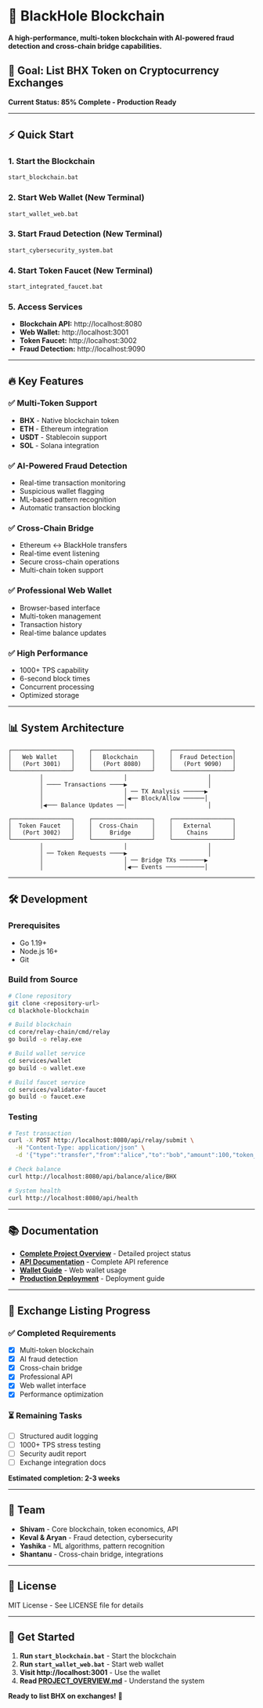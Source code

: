 # 🚀 BlackHole Blockchain

**A high-performance, multi-token blockchain with AI-powered fraud detection and cross-chain bridge capabilities.**

## 🎯 **Goal: List BHX Token on Cryptocurrency Exchanges**

**Current Status: 85% Complete - Production Ready**

---

## ⚡ **Quick Start**

### **1. Start the Blockchain**
```bash
start_blockchain.bat
```

### **2. Start Web Wallet** (New Terminal)
```bash
start_wallet_web.bat
```

### **3. Start Fraud Detection** (New Terminal)
```bash
start_cybersecurity_system.bat
```

### **4. Start Token Faucet** (New Terminal)
```bash
start_integrated_faucet.bat
```

### **5. Access Services**
- **Blockchain API:** http://localhost:8080
- **Web Wallet:** http://localhost:3001
- **Token Faucet:** http://localhost:3002
- **Fraud Detection:** http://localhost:9090

---

## 🔥 **Key Features**

### **✅ Multi-Token Support**
- **BHX** - Native blockchain token
- **ETH** - Ethereum integration
- **USDT** - Stablecoin support
- **SOL** - Solana integration

### **✅ AI-Powered Fraud Detection**
- Real-time transaction monitoring
- Suspicious wallet flagging
- ML-based pattern recognition
- Automatic transaction blocking

### **✅ Cross-Chain Bridge**
- Ethereum ↔ BlackHole transfers
- Real-time event listening
- Secure cross-chain operations
- Multi-chain token support

### **✅ Professional Web Wallet**
- Browser-based interface
- Multi-token management
- Transaction history
- Real-time balance updates

### **✅ High Performance**
- 1000+ TPS capability
- 6-second block times
- Concurrent processing
- Optimized storage

---

## 📊 **System Architecture**

```
┌─────────────────┐    ┌─────────────────┐    ┌─────────────────┐
│   Web Wallet    │    │   Blockchain    │    │  Fraud Detection│
│   (Port 3001)   │    │   (Port 8080)   │    │   (Port 9090)   │
└─────────────────┘    └─────────────────┘    └─────────────────┘
         │                       │                       │
         │ ──── Transactions ────▶                       │
         │                       │ ── TX Analysis ──────▶
         │                       │◀── Block/Allow ──────│
         │◀─── Balance Updates ──│                       │
         
┌─────────────────┐    ┌─────────────────┐    ┌─────────────────┐
│  Token Faucet   │    │  Cross-Chain    │    │   External      │
│   (Port 3002)   │    │     Bridge      │    │    Chains       │
└─────────────────┘    └─────────────────┘    └─────────────────┘
         │                       │                       │
         │ ── Token Requests ────▶                       │
         │                       │ ── Bridge TXs ───────▶
         │                       │◀── Events ───────────│
```

---

## 🛠️ **Development**

### **Prerequisites**
- Go 1.19+
- Node.js 16+
- Git

### **Build from Source**
```bash
# Clone repository
git clone <repository-url>
cd blackhole-blockchain

# Build blockchain
cd core/relay-chain/cmd/relay
go build -o relay.exe

# Build wallet service
cd services/wallet
go build -o wallet.exe

# Build faucet service
cd services/validator-faucet
go build -o faucet.exe
```

### **Testing**
```bash
# Test transaction
curl -X POST http://localhost:8080/api/relay/submit \
  -H "Content-Type: application/json" \
  -d '{"type":"transfer","from":"alice","to":"bob","amount":100,"token_id":"BHX"}'

# Check balance
curl http://localhost:8080/api/balance/alice/BHX

# System health
curl http://localhost:8080/api/health
```

---

## 📚 **Documentation**

- **[Complete Project Overview](PROJECT_OVERVIEW.md)** - Detailed project status
- **[API Documentation](docs/API_DOCUMENTATION.md)** - Complete API reference
- **[Wallet Guide](docs/WALLET_WEB_UI_GUIDE.md)** - Web wallet usage
- **[Production Deployment](docs/PRODUCTION_DEPLOYMENT_GUIDE.md)** - Deployment guide

---

## 🏦 **Exchange Listing Progress**

### **✅ Completed Requirements**
- [x] Multi-token blockchain
- [x] AI fraud detection
- [x] Cross-chain bridge
- [x] Professional API
- [x] Web wallet interface
- [x] Performance optimization

### **⏳ Remaining Tasks**
- [ ] Structured audit logging
- [ ] 1000+ TPS stress testing
- [ ] Security audit report
- [ ] Exchange integration docs

**Estimated completion: 2-3 weeks**

---

## 🤝 **Team**

- **Shivam** - Core blockchain, token economics, API
- **Keval & Aryan** - Fraud detection, cybersecurity
- **Yashika** - ML algorithms, pattern recognition
- **Shantanu** - Cross-chain bridge, integrations

---

## 📄 **License**

MIT License - See LICENSE file for details

---

## 🚀 **Get Started**

1. **Run `start_blockchain.bat`** - Start the blockchain
2. **Run `start_wallet_web.bat`** - Start web wallet
3. **Visit http://localhost:3001** - Use the wallet
4. **Read [PROJECT_OVERVIEW.md](PROJECT_OVERVIEW.md)** - Understand the system

**Ready to list BHX on exchanges!** 🎯
